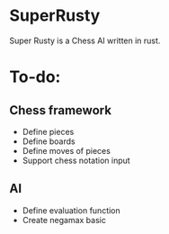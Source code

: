 # SuperRusty
Super Rusty is a Chess AI written in rust.

# To-do:

## Chess framework
- Define pieces
- Define boards
- Define moves of pieces
- Support chess notation input

## AI
- Define evaluation function
- Create negamax basic